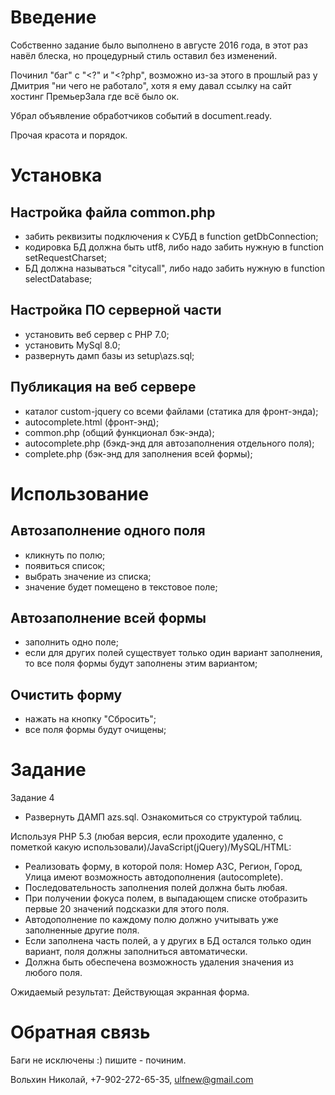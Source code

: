# Введение
Собственно задание было выполнено в августе 2016 года, в этот раз навёл блеска, но процедурный стиль оставил без изменений.

Починил "баг" с "<?" и "<?php", возможно из-за этого в прошлый раз у Дмитрия "ни чего не работало", хотя я ему давал ссылку на сайт хостинг ПремьерЗала где всё было ок.

Убрал объявление обработчиков событий в document.ready.

Прочая красота и порядок. 

# Установка
## Настройка файла common.php
- забить реквизиты подключения к СУБД в function getDbConnection;
- кодировка БД должна быть utf8, либо надо забить нужную в function setRequestCharset;
- БД должна называться "citycall", либо надо забить нужную в function selectDatabase;

## Настройка ПО серверной части
- установить веб сервер с PHP 7.0; 
- установить MySql 8.0;
- развернуть дамп базы из setup\azs.sql;

## Публикация на веб сервере
- каталог custom-jquery со всеми файлами (статика для фронт-энда);
- autocomplete.html (фронт-энд);
- common.php (общий функционал бэк-энда);
- autocomplete.php (бэкд-энд для автозаполнения отдельного поля);
- complete.php (бэк-энд для заполнения всей формы);

# Использование
## Автозаполнение одного поля
- кликнуть по полю; 
- появиться список; 
- выбрать значение из списка; 
- значение будет помещено в текстовое поле; 

## Автозаполнение всей формы
- заполнить одно поле;
- если для других полей существует только один вариант заполнения, то все поля формы будут заполнены этим вариантом;

## Очистить форму
- нажать на кнопку "Сбросить";
- все поля формы будут очищены;

# Задание 
Задание 4

- Развернуть ДАМП azs.sql. Ознакомиться со структурой таблиц.

Используя PHP 5.3 (любая версия, если проходите удаленно, с пометкой какую использовали)/JavaScript(jQuery)/MySQL/HTML:

- Реализовать форму, в которой поля: Номер АЗС, Регион, Город, Улица имеют возможность автодополнения (autocomplete). 
- Последовательность заполнения полей должна быть любая. 
- При получении фокуса полем, в выпадающем списке отобразить первые 20 значений подсказки для этого поля.
- Автодополнение по каждому полю должно учитывать уже заполненные другие поля.
- Если заполнена часть полей, а у других в БД остался только один вариант, поля должны заполниться автоматически.
- Должна быть обеспечена возможность удаления значения из любого поля.

Ожидаемый результат: Действующая экранная форма.

# Обратная связь
Баги не исключены :) пишите - починим.

Вольхин Николай, +7-902-272-65-35, ulfnew@gmail.com
